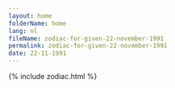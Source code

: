 ```yaml
---
layout: home
folderName: home
lang: nl
fileName: zodiac-for-given-22-november-1991
permalink: zodiac-for-given-22-november-1991
date: 22-11-1991
---
```

{% include zodiac.html %}
